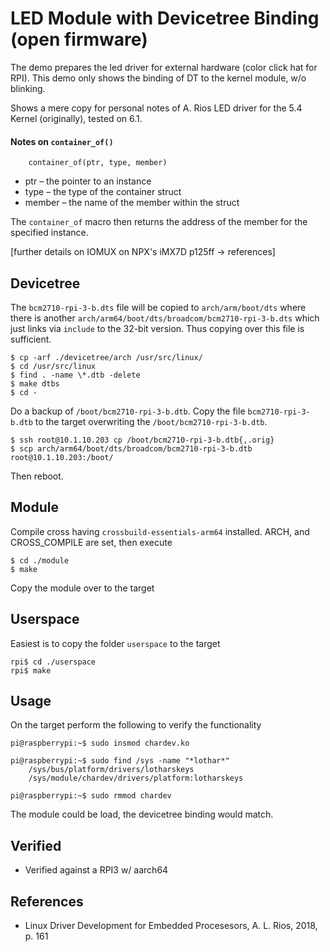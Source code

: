# LED Module with Devicetree Binding (open firmware)

The demo prepares the led driver for external hardware (color click hat for RPI). This demo only shows the binding of DT to the kernel module, w/o blinking.  

Shows a mere copy for personal notes of A. Rios LED driver for the 5.4 Kernel (originally), tested on 6.1.  

#### Notes on `container_of()`

```
    container_of(ptr, type, member)
```

* ptr – the pointer to an instance
* type – the type of the container struct
* member – the name of the member within the struct

The `container_of` macro then returns the address of the member for the specified instance.  


[further details on IOMUX on NPX's iMX7D p125ff -> references]  

## Devicetree
The `bcm2710-rpi-3-b.dts` file will be copied to ``arch/arm/boot/dts`` where there is another `arch/arm64/boot/dts/broadcom/bcm2710-rpi-3-b.dts` which just links via `include` to the 32-bit version. Thus copying over this file is sufficient.  
```
$ cp -arf ./devicetree/arch /usr/src/linux/
$ cd /usr/src/linux
$ find . -name \*.dtb -delete
$ make dtbs
$ cd -
```
Do a backup of `/boot/bcm2710-rpi-3-b.dtb`. Copy the file `bcm2710-rpi-3-b.dtb` to the target overwriting the `/boot/bcm2710-rpi-3-b.dtb`.  
```
$ ssh root@10.1.10.203 cp /boot/bcm2710-rpi-3-b.dtb{,.orig}
$ scp arch/arm64/boot/dts/broadcom/bcm2710-rpi-3-b.dtb root@10.1.10.203:/boot/
```
Then reboot.  

## Module
Compile cross having ``crossbuild-essentials-arm64`` installed. ARCH, and CROSS_COMPILE are set, then execute  
```
$ cd ./module
$ make
```
Copy the module over to the target  

## Userspace
Easiest is to copy the folder `userspace`  to the target  
```
rpi$ cd ./userspace
rpi$ make
```

## Usage
On the target perform the following to verify the functionality  
```
pi@raspberrypi:~$ sudo insmod chardev.ko

pi@raspberrypi:~$ sudo find /sys -name "*lothar*"
    /sys/bus/platform/drivers/lotharskeys
    /sys/module/chardev/drivers/platform:lotharskeys

pi@raspberrypi:~$ sudo rmmod chardev
```
The module could be load, the devicetree binding would match.  

## Verified
* Verified against a RPI3 w/ aarch64

## References
* Linux Driver Development for Embedded Procesesors, A. L. Rios, 2018, p. 161
